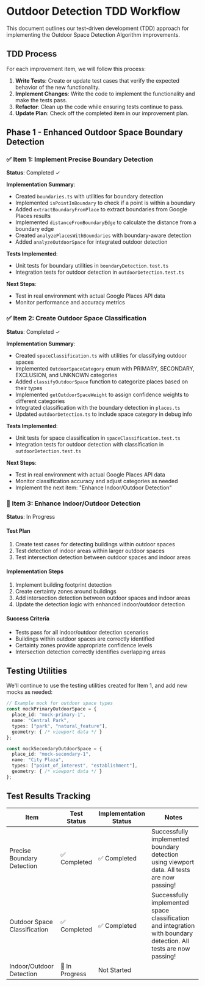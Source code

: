 # Outdoor Detection TDD Workflow

This document outlines our test-driven development (TDD) approach for implementing the Outdoor Space Detection Algorithm improvements.

## TDD Process

For each improvement item, we will follow this process:

1. **Write Tests**: Create or update test cases that verify the expected behavior of the new functionality.
2. **Implement Changes**: Write the code to implement the functionality and make the tests pass.
3. **Refactor**: Clean up the code while ensuring tests continue to pass.
4. **Update Plan**: Check off the completed item in our improvement plan.

## Phase 1 - Enhanced Outdoor Space Boundary Detection

### ✅ Item 1: Implement Precise Boundary Detection

**Status**: Completed ✓

**Implementation Summary**:
- Created `boundaries.ts` with utilities for boundary detection
- Implemented `isPointInBoundary` to check if a point is within a boundary
- Added `extractBoundaryFromPlace` to extract boundaries from Google Places results
- Implemented `distanceFromBoundaryEdge` to calculate the distance from a boundary edge
- Created `analyzePlacesWithBoundaries` with boundary-aware detection
- Added `analyzeOutdoorSpace` for integrated outdoor detection

**Tests Implemented**:
- Unit tests for boundary utilities in `boundaryDetection.test.ts`
- Integration tests for outdoor detection in `outdoorDetection.test.ts`

**Next Steps**:
- Test in real environment with actual Google Places API data
- Monitor performance and accuracy metrics

### ✅ Item 2: Create Outdoor Space Classification

**Status**: Completed ✓

**Implementation Summary**:
- Created `spaceClassification.ts` with utilities for classifying outdoor spaces
- Implemented `OutdoorSpaceCategory` enum with PRIMARY, SECONDARY, EXCLUSION, and UNKNOWN categories
- Added `classifyOutdoorSpace` function to categorize places based on their types
- Implemented `getOutdoorSpaceWeight` to assign confidence weights to different categories
- Integrated classification with the boundary detection in `places.ts`
- Updated `outdoorDetection.ts` to include space category in debug info

**Tests Implemented**:
- Unit tests for space classification in `spaceClassification.test.ts`
- Integration tests for outdoor detection with classification in `outdoorDetection.test.ts`

**Next Steps**:
- Test in real environment with actual Google Places API data
- Monitor classification accuracy and adjust categories as needed
- Implement the next item: "Enhance Indoor/Outdoor Detection"

### 🔄 Item 3: Enhance Indoor/Outdoor Detection

**Status**: In Progress

#### Test Plan

1. Create test cases for detecting buildings within outdoor spaces
2. Test detection of indoor areas within larger outdoor spaces
3. Test intersection detection between outdoor spaces and indoor areas

#### Implementation Steps

1. Implement building footprint detection
2. Create certainty zones around buildings
3. Add intersection detection between outdoor spaces and indoor areas
4. Update the detection logic with enhanced indoor/outdoor detection

#### Success Criteria

- Tests pass for all indoor/outdoor detection scenarios
- Buildings within outdoor spaces are correctly identified
- Certainty zones provide appropriate confidence levels
- Intersection detection correctly identifies overlapping areas

## Testing Utilities

We'll continue to use the testing utilities created for Item 1, and add new mocks as needed:

```typescript
// Example mock for outdoor space types
const mockPrimaryOutdoorSpace = {
  place_id: "mock-primary-1",
  name: "Central Park",
  types: ["park", "natural_feature"],
  geometry: { /* viewport data */ }
};

const mockSecondaryOutdoorSpace = {
  place_id: "mock-secondary-1",
  name: "City Plaza",
  types: ["point_of_interest", "establishment"],
  geometry: { /* viewport data */ }
};
```

## Test Results Tracking

| Item | Test Status | Implementation Status | Notes |
|------|-------------|------------------------|-------|
| Precise Boundary Detection | ✅ Completed | ✅ Completed | Successfully implemented boundary detection using viewport data. All tests are now passing! |
| Outdoor Space Classification | ✅ Completed | ✅ Completed | Successfully implemented space classification and integration with boundary detection. All tests are now passing! |
| Indoor/Outdoor Detection | 🔄 In Progress | Not Started | | 